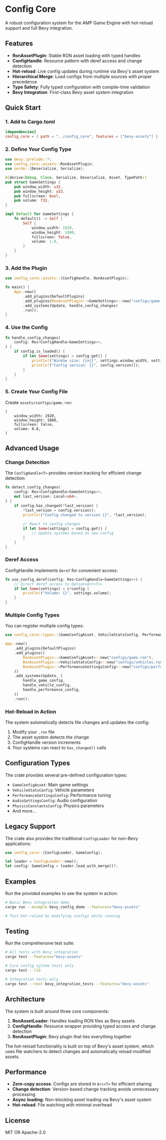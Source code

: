 # Config Core

A robust configuration system for the AMP Game Engine with hot-reload support and full Bevy integration.

## Features

- **RonAssetPlugin**: Stable RON asset loading with typed handles
- **ConfigHandle<T>**: Resource pattern with deref access and change detection
- **Hot-reload**: Live config updates during runtime via Bevy's asset system
- **Hierarchical Merge**: Load configs from multiple sources with proper precedence
- **Type Safety**: Fully typed configuration with compile-time validation
- **Bevy Integration**: First-class Bevy asset system integration

## Quick Start

### 1. Add to Cargo.toml

```toml
[dependencies]
config_core = { path = "../config_core", features = ["bevy-assets"] }
```

### 2. Define Your Config Type

```rust
use bevy::prelude::*;
use config_core::assets::RonAssetPlugin;
use serde::{Deserialize, Serialize};

#[derive(Debug, Clone, Serialize, Deserialize, Asset, TypePath)]
pub struct GameSettings {
    pub window_width: u32,
    pub window_height: u32,
    pub fullscreen: bool,
    pub volume: f32,
}

impl Default for GameSettings {
    fn default() -> Self {
        Self {
            window_width: 1920,
            window_height: 1080,
            fullscreen: false,
            volume: 1.0,
        }
    }
}
```

### 3. Add the Plugin

```rust
use config_core::assets::{ConfigHandle, RonAssetPlugin};

fn main() {
    App::new()
        .add_plugins(DefaultPlugins)
        .add_plugins(RonAssetPlugin::<GameSettings>::new("configs/game.ron"))
        .add_systems(Update, handle_config_changes)
        .run();
}
```

### 4. Use the Config

```rust
fn handle_config_changes(
    config: Res<ConfigHandle<GameSettings>>,
) {
    if config.is_loaded() {
        if let Some(settings) = config.get() {
            println!("Window size: {}x{}", settings.window_width, settings.window_height);
            println!("Config version: {}", config.version());
        }
    }
}
```

### 5. Create Your Config File

Create `assets/configs/game.ron`:

```ron
(
    window_width: 1920,
    window_height: 1080,
    fullscreen: false,
    volume: 0.8,
)
```

## Advanced Usage

### Change Detection

The `ConfigHandle<T>` provides version tracking for efficient change detection:

```rust
fn detect_config_changes(
    config: Res<ConfigHandle<GameSettings>>,
    mut last_version: Local<u64>,
) {
    if config.has_changed(*last_version) {
        *last_version = config.version();
        println!("Config changed to version {}", *last_version);
        
        // React to config changes
        if let Some(settings) = config.get() {
            // Update systems based on new config
        }
    }
}
```

### Deref Access

ConfigHandle implements `Deref` for convenient access:

```rust
fn use_config_deref(config: Res<ConfigHandle<GameSettings>>) {
    // Direct deref access to Option<Arc<T>>
    if let Some(settings) = &*config {
        println!("Volume: {}", settings.volume);
    }
}
```

### Multiple Config Types

You can register multiple config types:

```rust
use config_core::types::{GameConfigAsset, VehicleStatsConfig, PerformanceSettingsConfig};

App::new()
    .add_plugins(DefaultPlugins)
    .add_plugins((
        RonAssetPlugin::<GameConfigAsset>::new("configs/game.ron"),
        RonAssetPlugin::<VehicleStatsConfig>::new("configs/vehicles.ron"),
        RonAssetPlugin::<PerformanceSettingsConfig>::new("configs/performance.ron"),
    ))
    .add_systems(Update, (
        handle_game_config,
        handle_vehicle_config,
        handle_performance_config,
    ))
    .run();
```

### Hot-Reload in Action

The system automatically detects file changes and updates the config:

1. Modify your `.ron` file
2. The asset system detects the change
3. ConfigHandle version increments
4. Your systems can react to `has_changed()` calls

## Configuration Types

The crate provides several pre-defined configuration types:

- `GameConfigAsset`: Main game settings
- `VehicleStatsConfig`: Vehicle parameters
- `PerformanceSettingsConfig`: Performance tuning
- `AudioSettingsConfig`: Audio configuration
- `PhysicsConstantsConfig`: Physics parameters
- And more...

## Legacy Support

The crate also provides the traditional `ConfigLoader` for non-Bevy applications:

```rust
use config_core::{ConfigLoader, GameConfig};

let loader = ConfigLoader::new();
let config: GameConfig = loader.load_with_merge()?;
```

## Examples

Run the provided examples to see the system in action:

```bash
# Basic Bevy integration demo
cargo run --example bevy_config_demo --features="bevy-assets"

# Test hot-reload by modifying configs while running
```

## Testing

Run the comprehensive test suite:

```bash
# All tests with Bevy integration
cargo test --features="bevy-assets"

# Core config system tests only
cargo test --lib

# Integration tests only
cargo test --test bevy_integration_tests --features="bevy-assets"
```

## Architecture

The system is built around three core components:

1. **RonAssetLoader<T>**: Handles loading RON files as Bevy assets
2. **ConfigHandle<T>**: Resource wrapper providing typed access and change detection
3. **RonAssetPlugin<T>**: Bevy plugin that ties everything together

The hot-reload functionality is built on top of Bevy's asset system, which uses file watchers to detect changes and automatically reload modified assets.

## Performance

- **Zero-copy access**: Configs are stored in `Arc<T>` for efficient sharing
- **Change detection**: Version-based change tracking avoids unnecessary processing
- **Async loading**: Non-blocking asset loading via Bevy's asset system
- **Hot-reload**: File watching with minimal overhead

## License

MIT OR Apache-2.0
